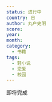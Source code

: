 ```yaml
---
status: 进行中
country: 日
author: 丸户史明
score:
year:
month:
category:
  - 书籍
tags:
  - 轻小说
  - 恋爱
  - 校园
---
```

即将完成